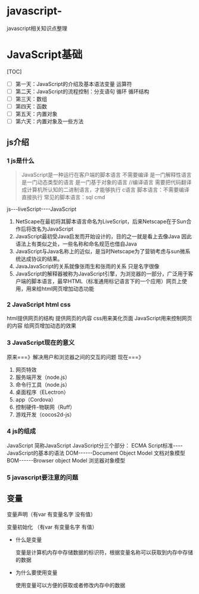 # javascript-
javascript相关知识点整理
# JavaScript基础 

[TOC]

- [ ] 第一天：JavaScript的介绍及基本语法变量 运算符
- [ ] 第二天：JavaScript的流程控制：分支语句 循环 循环结构
- [ ] 第三天：数组
- [ ] 第四天：函数
- [ ] 第五天：内置对象
- [ ] 第六天：内置对象及一些方法

## js介绍

### 1 js是什么

> JavaScript是一种运行在客户端的脚本语言 不需要编译
> 是一门解释性语言
> 是一门动态类型的语言
> 是一门基于对象的语言
> //编译语言 需要把代码翻译成计算机所认知的二进制语言，才能够执行 c语言
> 脚本语言：不需要编译 直接执行
> 常见的脚本语言：sql cmd 

js---liveScript----JavaScript

1. NetScape在最初将其脚本语言命名为LiveScript，后来Netscape在于Sun合作后将改名为JavaScript
2. JavaScript最初受Java启发而开始设计的，目的之一就是看上去像Java 因此语法上有类似之处，一些名称和命名规范也借自Java
3. JavaScript与Java名称上的近似，是当时Netscape为了营销考虑与sun微系统达成协议的结果。
4. JavaJavaScript的关系就像张雨生和张雨的关系 只是名字很像
5. JavaScript的解释器被称为JavaScript引擎，为浏览器的一部分，广泛用于客户端的脚本语言，最早HTML（标准通用标记语言下的一个应用）网页上使用，用来给html网页增加动态功能

### 2 JavaScript html css

  html提供网页的结构 提供网页的内容
  css用来美化页面
  JavaScript用来控制网页的内容 给网页增加动态的效果

### 3 JavaScript现在的意义

原来===》解决用户和浏览器之间的交互的问题
现在===》 

1. 网页特效
2. 服务端开发（node.js）
3. 命令行工具（node.js）
4. 桌面程序（ELectron）
5. app（Cordova）
6. 控制硬件-物联网（Ruff）
7. 游戏开发（cocos2d-js）	

### 4 js的组成

  JavaScript 简称JavaScript
  JavaScript分三个部分：
  ECMA Script标准----JavaScript的基本的语法 
  DOM------Document Object Model 文档对象模型
  BOM------Browser object Model 浏览器对象模型

### 5 javascript要注意的问题





## 变量



变量声明（有var 有变量名字 没有值）

变量初始化 （有var 有变量名字 有值）

- 什么是变量

  变量是计算机内存中存储数据的标识符，根据变量名称可以获取到内存中存储的数据

- 为什么要使用变量

  使用变量可以方便的获取或者修改内存中的数据

